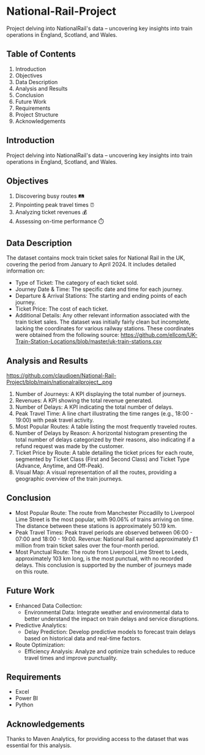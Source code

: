 # National-Rail-Project
Project delving into NationalRail's data – uncovering key insights into train operations in England, Scotland, and Wales.

## Table of Contents
1. Introduction
2. Objectives
3. Data Description
4. Analysis and Results
5. Conclusion
6. Future Work
7. Requirements
8. Project Structure
9. Acknowledgements


## Introduction
Project delving into NationalRail's data – uncovering key insights into train operations in England, Scotland, and Wales.

## Objectives
1. Discovering busy routes 🛤️
2. Pinpointing peak travel times ⏰
3. Analyzing ticket revenues 💰
4. Assessing on-time performance ⏱️

## Data Description
The dataset contains mock train ticket sales for National Rail in the UK, covering the period from January to April 2024. It includes detailed information on:
* Type of Ticket: The category of each ticket sold.
* Journey Date & Time: The specific date and time for each journey.
* Departure & Arrival Stations: The starting and ending points of each journey.
* Ticket Price: The cost of each ticket.
* Additional Details: Any other relevant information associated with the train ticket sales.
The dataset was initially fairly clean but incomplete, lacking the coordinates for various railway stations.
These coordinates were obtained from the following source: https://github.com/ellcom/UK-Train-Station-Locations/blob/master/uk-train-stations.csv

## Analysis and Results
https://github.com/claudioen/National-Rail-Project/blob/main/nationalrailproject_.png
1. Number of Journeys: A KPI displaying the total number of journeys.
2. Revenues: A KPI showing the total revenue generated.
3. Number of Delays: A KPI indicating the total number of delays.
4. Peak Travel Time: A line chart illustrating the time ranges (e.g., 18:00 - 19:00) with peak travel activity.
5. Most Popular Routes: A table listing the most frequently traveled routes.
6. Number of Delays by Reason: A horizontal histogram presenting the total number of delays categorized by their reasons, also indicating if a refund request was made by the customer.
7. Ticket Price by Route: A table detailing the ticket prices for each route, segmented by Ticket Class (First and Second Class) and Ticket Type (Advance, Anytime, and Off-Peak).
8. Visual Map: A visual representation of all the routes, providing a geographic overview of the train journeys.


## Conclusion
* Most Popular Route: The route from Manchester Piccadilly to Liverpool Lime Street is the most popular, with 90.06% of trains arriving on time. The distance between these stations is approximately 50.19 km.
* Peak Travel Times: Peak travel periods are observed between 06:00 - 07:00 and 18:00 - 19:00.
Revenue: National Rail earned approximately £1 million from train ticket sales over the four-month period.
* Most Punctual Route: The route from Liverpool Lime Street to Leeds, approximately 103 km long, is the most punctual, with no recorded delays. This conclusion is supported by the number of journeys made on this route.

## Future Work
* Enhanced Data Collection:
    - Environmental Data: Integrate weather and environmental data to better understand the impact on train delays and service disruptions.
* Predictive Analytics:
    - Delay Prediction: Develop predictive models to forecast train delays based on historical data and real-time factors.
* Route Optimization:
    - Efficiency Analysis: Analyze and optimize train schedules to reduce travel times and improve punctuality.

## Requirements
- Excel
- Power BI
- Python

## Acknowledgements
Thanks to Maven Analytics, for providing access to the dataset that was essential for this analysis.
